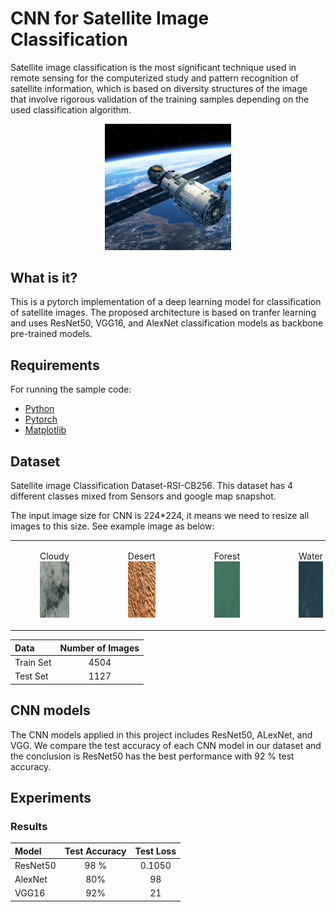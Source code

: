 # CNN for Satellite Image Classification
Satellite image classification is the most significant technique used in remote sensing for the computerized study and pattern recognition of satellite information, which is based on diversity structures of the image that involve rigorous validation of the training samples depending on the used classification algorithm.

<p align="center">
    <img src="images/dataset-card.jpg"  width="40%" height="10%"> 

## What is it?

This is a pytorch implementation of a deep learning model for classification of satellite images. The proposed architecture is based on tranfer learning and uses ResNet50, VGG16, and AlexNet classification models as backbone pre-trained models.

## Requirements
For running the sample code:
- [Python](https://www.python.org/)
- [Pytorch](https://pytorch.org/)
- [Matplotlib](https://matplotlib.org/)

## Dataset
Satellite image Classification Dataset-RSI-CB256. This dataset has 4 different classes mixed from Sensors and google map snapshot.

The input image size for CNN is 224*224, it means we need to resize all images to this size. See example image as below:

<table>
    <tr>
        <td> <figure> <figcaption>Cloudy</figcaption> <img src="images/cloudy.jpg"  alt="1" width = 500px height = 90px title="cloudy"> </figure> </td>
        <td> <figure> <figcaption>Desert</figcaption> <img src="images/desert.jpeg" alt="2" width = 500px height = 90px title="desert"> </figure> </td>
        <td> <figure> <figcaption>Forest</figcaption> <img src="images/water.jpg" alt="2" width = 500px height = 90px title="forest"> </figure> </td>
        <td> <figure> <figcaption>Water</figcaption> <img src="images/forest.jpg" alt="2" width = 500px height = 90px title="water"> </figure> </td>
    </tr> 
</table>

| Data      | Number of Images | 
| :---        |    :----:   |   
| Train Set      | 4504       | 
| Test Set   | 1127        | 

## CNN models

The CNN models applied in this project includes 
ResNet50, ALexNet, and VGG. We compare the test accuracy of each CNN model in our dataset and the conclusion is ResNet50 has the best performance with 92 % test accuracy.

## Experiments

### Results

| Model      | Test Accuracy | Test Loss |
| :---        |    :----:   |   :----:   |
| ResNet50      | 98 %       | 0.1050       | 
| AlexNet   | 80%        | 98 |
| VGG16   | 92%        | 21|